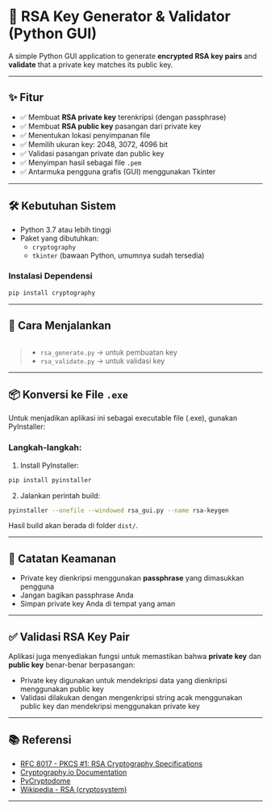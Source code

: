 
# 🔐 RSA Key Generator & Validator (Python GUI)

A simple Python GUI application to generate **encrypted RSA key pairs** and **validate** that a private key matches its public key.

---

## ✨ Fitur

- ✅ Membuat **RSA private key** terenkripsi (dengan passphrase)
- ✅ Membuat **RSA public key** pasangan dari private key
- ✅ Menentukan lokasi penyimpanan file
- ✅ Memilih ukuran key: 2048, 3072, 4096 bit
- ✅ Validasi pasangan private dan public key
- ✅ Menyimpan hasil sebagai file `.pem`
- ✅ Antarmuka pengguna grafis (GUI) menggunakan Tkinter

---

## 🛠 Kebutuhan Sistem

- Python 3.7 atau lebih tinggi
- Paket yang dibutuhkan:
  - `cryptography`
  - `tkinter` (bawaan Python, umumnya sudah tersedia)

### Instalasi Dependensi

```bash
pip install cryptography
```

---

## 🚀 Cara Menjalankan

```bash
```
> - `rsa_generate.py` → untuk pembuatan key
> - `rsa_validate.py` → untuk validasi key

---

## 📦 Konversi ke File `.exe`

Untuk menjadikan aplikasi ini sebagai executable file (.exe), gunakan PyInstaller:

### Langkah-langkah:

1. Install PyInstaller:

```bash
pip install pyinstaller
```

2. Jalankan perintah build:

```bash
pyinstaller --onefile --windowed rsa_gui.py --name rsa-keygen
```

Hasil build akan berada di folder `dist/`.

---

## 🔐 Catatan Keamanan

- Private key dienkripsi menggunakan **passphrase** yang dimasukkan pengguna
- Jangan bagikan passphrase Anda
- Simpan private key Anda di tempat yang aman

---

## ✅ Validasi RSA Key Pair

Aplikasi juga menyediakan fungsi untuk memastikan bahwa **private key** dan **public key** benar-benar berpasangan:

- Private key digunakan untuk mendekripsi data yang dienkripsi menggunakan public key
- Validasi dilakukan dengan mengenkripsi string acak menggunakan public key dan mendekripsi menggunakan private key

---

## 📚 Referensi

- [RFC 8017 - PKCS #1: RSA Cryptography Specifications](https://datatracker.ietf.org/doc/html/rfc8017)
- [Cryptography.io Documentation](https://cryptography.io/en/latest/)
- [PyCryptodome](https://www.pycryptodome.org/)
- [Wikipedia - RSA (cryptosystem)](https://en.wikipedia.org/wiki/RSA_(cryptosystem))

---